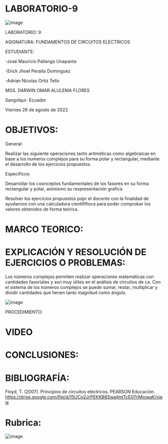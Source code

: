 # LABORATORIO-9

![image](https://user-images.githubusercontent.com/105695077/169195292-caeb0d12-8f66-4f08-bb58-2efffc44ccf5.png)




LABORATORIO: 9



ASIGNATURA: FUNDAMENTOS DE CIRCUITOS ELECTRICOS

ESTUDIANTE: 

-José Mauricio Pallango Unapanta

-Erick Jhoel Peralta Dominguez

-Adrian Nicolas Ortiz Tello 

MGS. DARWIN OMAR ALULEMA FLORES

Sangolquí- Ecuador

Viernes 26 de agosto de 2022

# OBJETIVOS:

General:

Realizar las siguiente operaciones tanto aritméticas como algebraicas en base a los numeros complejos para su forma polar y rectangular, mediante el desarrollo de los ejercicios propuestos.

Especificos:

Desarrollar los coonceptos fundamentales de los fasores en su forma rectangular y polar, asimismo su respresentación grafica

Resolver los ejercicios propuestos popr el docente con la finalidad de ayudarnos con una calculadora cientifífioca para poder comprobar los valores obtenidos de forma teórica.

# MARCO TEORICO:



# EXPLICACIÓN Y RESOLUCIÓN DE EJERCICIOS O PROBLEMAS:

Los números complejos permiten realizar operaciones matemáticas con
cantidades fasoriales y son muy útiles en el análisis de circuitos de ca. Con el sistema de
los números complejos se puede sumar, restar, multiplicar y dividir cantidades que tienen
tanto magnitud como ángulo.

![image](https://user-images.githubusercontent.com/105695077/186900660-2dbc849e-0da3-4d53-bcae-42fcaa4b857a.png)

PROCEDIMIENTO:

# VIDEO

# CONCLUSIONES:

# BIBLIOGRAFÍA:

Floyd, T. (2007). Principios de circuitos eléctricos. PEARSON Educación. https://drive.google.com/file/d/15UCq2JrPEKKB8SwajlmtTcE07nMiowaK/view

# Rubrica:

![image](https://user-images.githubusercontent.com/105695077/169549221-6a6d7d81-301f-4ae6-adad-f0a59a65b83e.png)

